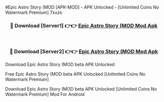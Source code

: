 #Epic Astro Story (MOD [APK-MOD] - APK Unlocked - [Unlimited Coins No Watermark Premium] 7xxzo



<div align="center">

<h3>🔴 Download [Server1] 👉👉 <a href="https://momento.my/?title=Epic_Astro_Story_(MOD">Epic Astro Story (MOD Mod Apk</a></h3><br>

<h3>🔴 Download [Server2] 👉👉 <a href="https://momento.my/?title=Epic_Astro_Story_(MOD">Epic Astro Story (MOD Mod Apk</a></h3>
</div>



Download Epic Astro Story (MOD beta APK Unlocked

Free Epic Astro Story (MOD beta APK Unlocked [Unlimited Coins No Watermark Premium]

Download Epic Astro Story (MOD beta APK Unlocked [Unlimited Coins No Watermark Premium] Mod For Android
